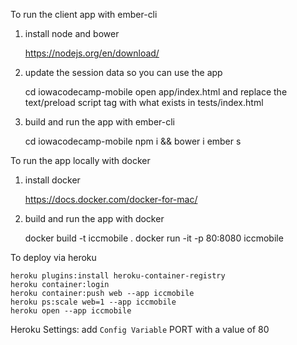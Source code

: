 To run the client app with ember-cli

1) install node and bower

    https://nodejs.org/en/download/

2) update the session data so you can use the app

    cd iowacodecamp-mobile
    open app/index.html and replace the text/preload
    script tag with what exists in tests/index.html

3) build and run the app with ember-cli

    cd iowacodecamp-mobile
    npm i && bower i
    ember s

To run the app locally with docker

1) install docker

    https://docs.docker.com/docker-for-mac/

2) build and run the app with docker

    docker build -t iccmobile .
    docker run -it -p 80:8080 iccmobile

To deploy via heroku

    heroku plugins:install heroku-container-registry
    heroku container:login
    heroku container:push web --app iccmobile
    heroku ps:scale web=1 --app iccmobile
    heroku open --app iccmobile

Heroku Settings: add `Config Variable` PORT with a value of 80
